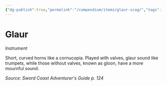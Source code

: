 ```yaml
---
{"dg-publish":true,"permalink":"/compendium/items/glaur-scag/","tags":["compendium/src/5e/scag","item/gear/instrument"]}
---
```


# Glaur
*Instrument*  


Short, curved horns like a cornucopia. Played with valves, glaur sound like trumpets, while those without valves, known as gloon, have a more mournful sound.

*Source: Sword Coast Adventurer's Guide p. 124*